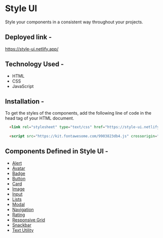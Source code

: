 
  <h1> Style UI </h1>
    Style your components in a consistent way throughout your projects.

## Deployed link -
https://style-ui.netlify.app/

## Technology Used -
  * HTML
  * CSS
  * JavaScript
  
## Installation -
To get the styles of the components, add the following line of code in the head tag of your HTML document.
```html
  <link rel="stylesheet" type="text/css" href="https://style-ui.netlify.app/components.css" />
  
  <script src="https://kit.fontawesome.com/9903823db4.js" crossorigin="anonymous"></script>
```

## Components Defined in Style UI  -

  * [Alert](https://style-ui.netlify.app/pages/docs/docs.html#)
  * [Avatar](https://style-ui.netlify.app/pages/docs/docs.html#avatar)
  * [Badge](https://style-ui.netlify.app/pages/docs/docs.html#badge)
  * [Button](https://style-ui.netlify.app/pages/docs/docs.html#button)
  * [Card](https://style-ui.netlify.app/pages/docs/docs.html#card)
  * [Image](https://style-ui.netlify.app/pages/docs/docs.html#image)
  * [Input](https://style-ui.netlify.app/pages/docs/docs.html#image)
  * [Lists](https://style-ui.netlify.app/pages/docs/docs.html#list)
  * [Modal](https://style-ui.netlify.app/pages/docs/docs.html#modal)
  * [Navigation](https://style-ui.netlify.app/pages/docs/docs.html#navigation)
  * [Rating](https://style-ui.netlify.app/pages/docs/docs.html#rating)
  * [Responsive Grid](https://style-ui.netlify.app/pages/docs/docs.html#grid)
  * [Snackbar](https://style-ui.netlify.app/pages/docs/docs.html#snackbar)
  * [Text Utility](https://style-ui.netlify.app/pages/docs/docs.html#text-utils)
 
